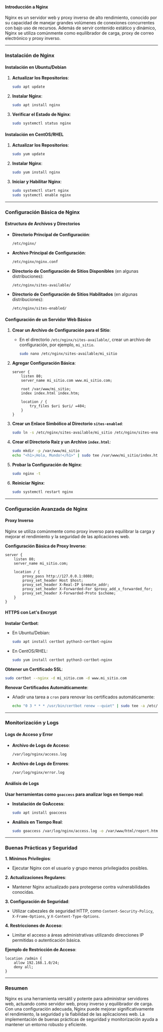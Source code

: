 
#### Introducción a Nginx

Nginx es un servidor web y proxy inverso de alto rendimiento, conocido por su capacidad de manejar grandes volúmenes de conexiones concurrentes con bajo uso de recursos. Además de servir contenido estático y dinámico, Nginx se utiliza comúnmente como equilibrador de carga, proxy de correo electrónico y proxy inverso.

---

### Instalación de Nginx

#### Instalación en Ubuntu/Debian

1. **Actualizar los Repositorios**:
   ```bash
   sudo apt update
   ```

2. **Instalar Nginx**:
   ```bash
   sudo apt install nginx
   ```

3. **Verificar el Estado de Nginx**:
   ```bash
   sudo systemctl status nginx
   ```

#### Instalación en CentOS/RHEL

1. **Actualizar los Repositorios**:
   ```bash
   sudo yum update
   ```

2. **Instalar Nginx**:
   ```bash
   sudo yum install nginx
   ```

3. **Iniciar y Habilitar Nginx**:
   ```bash
   sudo systemctl start nginx
   sudo systemctl enable nginx
   ```

---

### Configuración Básica de Nginx

#### Estructura de Archivos y Directorios

- **Directorio Principal de Configuración**:
  ```bash
  /etc/nginx/
  ```

- **Archivo Principal de Configuración**:
  ```bash
  /etc/nginx/nginx.conf
  ```

- **Directorio de Configuración de Sitios Disponibles** (en algunas distribuciones):
  ```bash
  /etc/nginx/sites-available/
  ```

- **Directorio de Configuración de Sitios Habilitados** (en algunas distribuciones):
  ```bash
  /etc/nginx/sites-enabled/
  ```

#### Configuración de un Servidor Web Básico

1. **Crear un Archivo de Configuración para el Sitio**:
   - En el directorio `/etc/nginx/sites-available/`, crear un archivo de configuración, por ejemplo, `mi_sitio`.
     ```bash
     sudo nano /etc/nginx/sites-available/mi_sitio
     ```

2. **Agregar Configuración Básica**:
   ```nginx
   server {
       listen 80;
       server_name mi_sitio.com www.mi_sitio.com;

       root /var/www/mi_sitio;
       index index.html index.htm;

       location / {
           try_files $uri $uri/ =404;
       }
   }
   ```

3. **Crear un Enlace Simbólico al Directorio `sites-enabled`**:
   ```bash
   sudo ln -s /etc/nginx/sites-available/mi_sitio /etc/nginx/sites-enabled/
   ```

4. **Crear el Directorio Raíz y un Archivo `index.html`**:
   ```bash
   sudo mkdir -p /var/www/mi_sitio
   echo "<h1>¡Hola, Mundo!</h1>" | sudo tee /var/www/mi_sitio/index.html
   ```

5. **Probar la Configuración de Nginx**:
   ```bash
   sudo nginx -t
   ```

6. **Reiniciar Nginx**:
   ```bash
   sudo systemctl restart nginx
   ```

---

### Configuración Avanzada de Nginx

#### Proxy Inverso

Nginx se utiliza comúnmente como proxy inverso para equilibrar la carga y mejorar el rendimiento y la seguridad de las aplicaciones web.

**Configuración Básica de Proxy Inverso**:
```nginx
server {
    listen 80;
    server_name mi_sitio.com;

    location / {
        proxy_pass http://127.0.0.1:8080;
        proxy_set_header Host $host;
        proxy_set_header X-Real-IP $remote_addr;
        proxy_set_header X-Forwarded-For $proxy_add_x_forwarded_for;
        proxy_set_header X-Forwarded-Proto $scheme;
    }
}
```

#### HTTPS con Let's Encrypt

**Instalar Certbot**:
- En Ubuntu/Debian:
  ```bash
  sudo apt install certbot python3-certbot-nginx
  ```
- En CentOS/RHEL:
  ```bash
  sudo yum install certbot python3-certbot-nginx
  ```

**Obtener un Certificado SSL**:
```bash
sudo certbot --nginx -d mi_sitio.com -d www.mi_sitio.com
```

**Renovar Certificados Automáticamente**:
- Añadir una tarea a `cron` para renovar los certificados automáticamente:
  ```bash
  echo "0 3 * * * /usr/bin/certbot renew --quiet" | sudo tee -a /etc/crontab > /dev/null
  ```

---

### Monitorización y Logs

#### Logs de Acceso y Error

- **Archivo de Logs de Acceso**:
  ```bash
  /var/log/nginx/access.log
  ```

- **Archivo de Logs de Errores**:
  ```bash
  /var/log/nginx/error.log
  ```

#### Análisis de Logs

**Usar herramientas como `goaccess` para analizar logs en tiempo real**:
- **Instalación de GoAccess**:
  ```bash
  sudo apt install goaccess
  ```

- **Análisis en Tiempo Real**:
  ```bash
  sudo goaccess /var/log/nginx/access.log -o /var/www/html/report.html --log-format=COMBINED
  ```

---

### Buenas Prácticas y Seguridad

**1. Mínimos Privilegios**:
- Ejecutar Nginx con el usuario y grupo menos privilegiados posibles.

**2. Actualizaciones Regulares**:
- Mantener Nginx actualizado para protegerse contra vulnerabilidades conocidas.

**3. Configuración de Seguridad**:
- Utilizar cabezales de seguridad HTTP, como `Content-Security-Policy`, `X-Frame-Options`, y `X-Content-Type-Options`.

**4. Restricciones de Acceso**:
- Limitar el acceso a áreas administrativas utilizando direcciones IP permitidas o autenticación básica.

**Ejemplo de Restricción de Acceso**:
```nginx
location /admin {
    allow 192.168.1.0/24;
    deny all;
}
```

---

### Resumen

Nginx es una herramienta versátil y potente para administrar servidores web, actuando como servidor web, proxy inverso y equilibrador de carga. Con una configuración adecuada, Nginx puede mejorar significativamente el rendimiento, la seguridad y la fiabilidad de las aplicaciones web. La implementación de buenas prácticas de seguridad y monitorización ayuda a mantener un entorno robusto y eficiente.